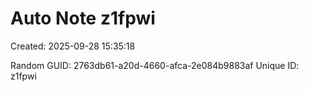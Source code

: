 ﻿# Auto Note z1fpwi
Created: 2025-09-28 15:35:18

Random GUID: 2763db61-a20d-4660-afca-2e084b9883af
Unique ID: z1fpwi
